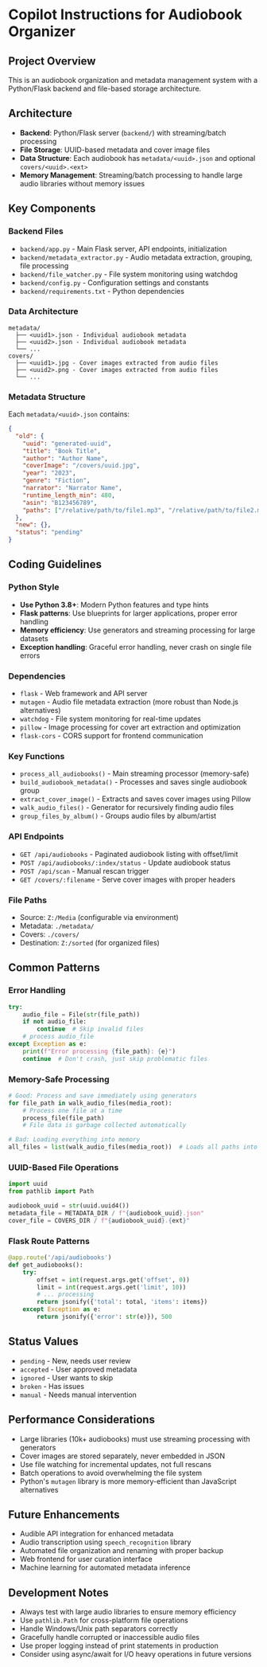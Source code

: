 # Copilot Instructions for Audiobook Organizer

## Project Overview
This is an audiobook organization and metadata management system with a Python/Flask backend and file-based storage architecture.

## Architecture
- **Backend**: Python/Flask server (`backend/`) with streaming/batch processing
- **File Storage**: UUID-based metadata and cover image files
- **Data Structure**: Each audiobook has `metadata/<uuid>.json` and optional `covers/<uuid>.<ext>`
- **Memory Management**: Streaming/batch processing to handle large audio libraries without memory issues

## Key Components

### Backend Files
- `backend/app.py` - Main Flask server, API endpoints, initialization
- `backend/metadata_extractor.py` - Audio metadata extraction, grouping, file processing
- `backend/file_watcher.py` - File system monitoring using watchdog
- `backend/config.py` - Configuration settings and constants
- `backend/requirements.txt` - Python dependencies

### Data Architecture
```
metadata/
  ├── <uuid1>.json - Individual audiobook metadata
  ├── <uuid2>.json - Individual audiobook metadata
  └── ...
covers/
  ├── <uuid1>.jpg - Cover images extracted from audio files
  ├── <uuid2>.png - Cover images extracted from audio files
  └── ...
```

### Metadata Structure
Each `metadata/<uuid>.json` contains:
```json
{
  "old": {
    "uuid": "generated-uuid",
    "title": "Book Title",
    "author": "Author Name",
    "coverImage": "/covers/uuid.jpg",
    "year": "2023",
    "genre": "Fiction",
    "narrator": "Narrator Name",
    "runtime_length_min": 480,
    "asin": "B123456789",
    "paths": ["/relative/path/to/file1.mp3", "/relative/path/to/file2.mp3"]
  },
  "new": {},
  "status": "pending"
}
```

## Coding Guidelines

### Python Style
- **Use Python 3.8+**: Modern Python features and type hints
- **Flask patterns**: Use blueprints for larger applications, proper error handling
- **Memory efficiency**: Use generators and streaming processing for large datasets
- **Exception handling**: Graceful error handling, never crash on single file errors

### Dependencies
- `flask` - Web framework and API server
- `mutagen` - Audio file metadata extraction (more robust than Node.js alternatives)
- `watchdog` - File system monitoring for real-time updates
- `pillow` - Image processing for cover art extraction and optimization
- `flask-cors` - CORS support for frontend communication

### Key Functions
- `process_all_audiobooks()` - Main streaming processor (memory-safe)
- `build_audiobook_metadata()` - Processes and saves single audiobook group
- `extract_cover_image()` - Extracts and saves cover images using Pillow
- `walk_audio_files()` - Generator for recursively finding audio files
- `group_files_by_album()` - Groups audio files by album/artist

### API Endpoints
- `GET /api/audiobooks` - Paginated audiobook listing with offset/limit
- `POST /api/audiobooks/:index/status` - Update audiobook status
- `POST /api/scan` - Manual rescan trigger
- `GET /covers/:filename` - Serve cover images with proper headers

### File Paths
- Source: `Z:/Media` (configurable via environment)
- Metadata: `./metadata/`
- Covers: `./covers/`
- Destination: `Z:/sorted` (for organized files)

## Common Patterns

### Error Handling
```python
try:
    audio_file = File(str(file_path))
    if not audio_file:
        continue  # Skip invalid files
    # process audio_file
except Exception as e:
    print(f"Error processing {file_path}: {e}")
    continue  # Don't crash, just skip problematic files
```

### Memory-Safe Processing
```python
# Good: Process and save immediately using generators
for file_path in walk_audio_files(media_root):
    # Process one file at a time
    process_file(file_path)
    # File data is garbage collected automatically

# Bad: Loading everything into memory
all_files = list(walk_audio_files(media_root))  # Loads all paths into memory
```

### UUID-Based File Operations
```python
import uuid
from pathlib import Path

audiobook_uuid = str(uuid.uuid4())
metadata_file = METADATA_DIR / f"{audiobook_uuid}.json"
cover_file = COVERS_DIR / f"{audiobook_uuid}.{ext}"
```

### Flask Route Patterns
```python
@app.route('/api/audiobooks')
def get_audiobooks():
    try:
        offset = int(request.args.get('offset', 0))
        limit = int(request.args.get('limit', 10))
        # ... processing
        return jsonify({'total': total, 'items': items})
    except Exception as e:
        return jsonify({'error': str(e)}), 500
```

## Status Values
- `pending` - New, needs user review
- `accepted` - User approved metadata
- `ignored` - User wants to skip
- `broken` - Has issues
- `manual` - Needs manual intervention

## Performance Considerations
- Large libraries (10k+ audiobooks) must use streaming processing with generators
- Cover images are stored separately, never embedded in JSON
- Use file watching for incremental updates, not full rescans
- Batch operations to avoid overwhelming the file system
- Python's `mutagen` library is more memory-efficient than JavaScript alternatives

## Future Enhancements
- Audible API integration for enhanced metadata
- Audio transcription using `speech_recognition` library
- Automated file organization and renaming with proper backup
- Web frontend for user curation interface
- Machine learning for automated metadata inference

## Development Notes
- Always test with large audio libraries to ensure memory efficiency
- Use `pathlib.Path` for cross-platform file operations
- Handle Windows/Unix path separators correctly
- Gracefully handle corrupted or inaccessible audio files
- Use proper logging instead of print statements in production
- Consider using async/await for I/O heavy operations in future versions
